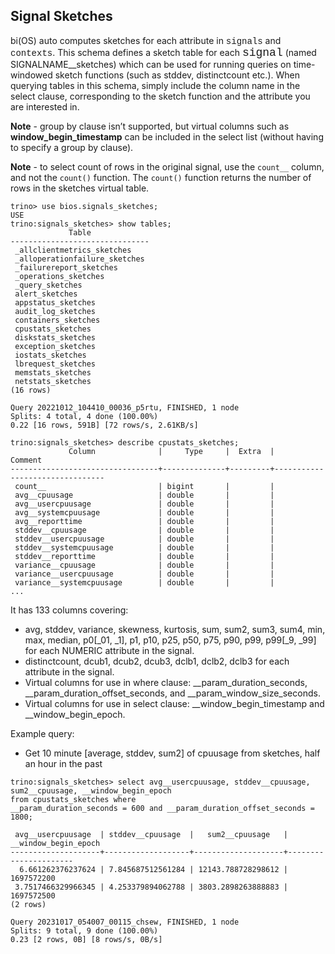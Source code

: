 ## Signal Sketches

bi(OS) auto computes sketches for each attribute in <span
style="font-family:Courier New;">signals</span> and <span
style="font-family:Courier New;">contexts</span>. This schema
defines a sketch table for each <span style="font-family:Courier New;
font-size:18px;">signal</span> (named SIGNALNAME__sketches) which can be used
for running queries on time-windowed sketch functions (such as stddev,
distinctcount etc.). When querying tables in this schema, simply include the
column name in the select clause, corresponding to the sketch function and the
attribute you are interested in.

**Note** - group by clause isn’t supported, but virtual columns such as **window_begin_timestamp** can be included in
the select list (without having to specify a group by clause).

**Note** - to select count of rows in the original signal, use the `count__` column, and not the `count()` function.
The `count()` function returns the number of rows in the sketches virtual table.

```shell
trino> use bios.signals_sketches;
USE
trino:signals_sketches> show tables;
             Table
-------------------------------
 _allclientmetrics_sketches
 _alloperationfailure_sketches
 _failurereport_sketches
 _operations_sketches
 _query_sketches
 alert_sketches
 appstatus_sketches
 audit_log_sketches
 containers_sketches
 cpustats_sketches
 diskstats_sketches
 exception_sketches
 iostats_sketches
 lbrequest_sketches
 memstats_sketches
 netstats_sketches
(16 rows)

Query 20221012_104410_00036_p5rtu, FINISHED, 1 node
Splits: 4 total, 4 done (100.00%)
0.22 [16 rows, 591B] [72 rows/s, 2.61KB/s]

trino:signals_sketches> describe cpustats_sketches;
             Column              |     Type     |  Extra  |            Comment
---------------------------------+--------------+---------+--------------------------------
 count__                         | bigint       |         |
 avg__cpuusage                   | double       |         |
 avg__usercpuusage               | double       |         |
 avg__systemcpuusage             | double       |         |
 avg__reporttime                 | double       |         |
 stddev__cpuusage                | double       |         |
 stddev__usercpuusage            | double       |         |
 stddev__systemcpuusage          | double       |         |
 stddev__reporttime              | double       |         |
 variance__cpuusage              | double       |         |
 variance__usercpuusage          | double       |         |
 variance__systemcpuusage        | double       |         |
...
```
It has 133 columns covering:
* avg, stddev, variance, skewness, kurtosis, sum, sum2, sum3, sum4, min, max, median,
  p0[_01, _1], p1, p10, p25, p50, p75, p90, p99, p99[_9, _99]
  for each NUMERIC attribute in the signal.
* distinctcount, dcub1, dcub2, dcub3, dclb1, dclb2, dclb3 for each attribute in the signal.
* Virtual columns for use in where clause: __param_duration_seconds,
  __param_duration_offset_seconds, and __param_window_size_seconds.
* Virtual columns for use in select clause: __window_begin_timestamp and __window_begin_epoch.

Example query:
* Get 10 minute [average, stddev, sum2] of cpuusage from sketches, half an hour in the past

```shell
trino:signals_sketches> select avg__usercpuusage, stddev__cpuusage, sum2__cpuusage, __window_begin_epoch
from cpustats_sketches where
__param_duration_seconds = 600 and __param_duration_offset_seconds = 1800;

 avg__usercpuusage  | stddev__cpuusage  |   sum2__cpuusage   | __window_begin_epoch
--------------------+-------------------+--------------------+----------------------
  6.661262376237624 | 7.845687512561284 | 12143.788728298612 |           1697572200
 3.7517466329966345 | 4.253379894062788 | 3803.2898263888883 |           1697572500
(2 rows)

Query 20231017_054007_00115_chsew, FINISHED, 1 node
Splits: 9 total, 9 done (100.00%)
0.23 [2 rows, 0B] [8 rows/s, 0B/s]
```
